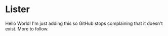 # Lister

Hello World! I'm just adding this so GitHub stops complaining that it doesn't exist. More to follow.